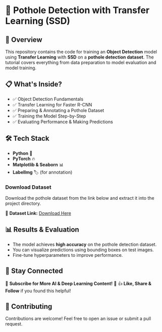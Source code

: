 # 🚀 Pothole Detection with Transfer Learning (SSD)

## 📌 Overview
This repository contains the code for training an **Object Detection** model using **Transfer Learning** with **SSD** on a **pothole detection dataset**. The tutorial covers everything from data preparation to model evaluation and model training.

## 📋 What's Inside?
- ✅ Object Detection Fundamentals
- ✅ Transfer Learning for Faster R-CNN
- ✅ Preparing & Annotating a Pothole Dataset
- ✅ Training the Model Step-by-Step
- ✅ Evaluating Performance & Making Predictions

## 🛠 Tech Stack
- **Python** 🐍
- **PyTorch** 🔥
- **Matplotlib & Seaborn** 📊
- **LabelImg** 🏷️ (for annotation)

### Download Dataset
Download the pothole dataset from the link below and extract it into the project directory.

🔗 **Dataset Link:** [Download Here](https://drive.google.com/file/d/14n4N5sfDjZUgnaL_OBgRxeberHNO-Ua2/view?usp=sharing)

## 📊 Results & Evaluation
- The model achieves **high accuracy** on the pothole detection dataset.
- You can visualize predictions using bounding boxes on test images.
- Fine-tune hyperparameters to improve performance.

## 📢 Stay Connected
📌 **Subscribe for More AI & Deep Learning Content!** 🔔
👍 **Like, Share & Follow** if you found this helpful!

## 🤝 Contributing
Contributions are welcome! Feel free to open an issue or submit a pull request.

